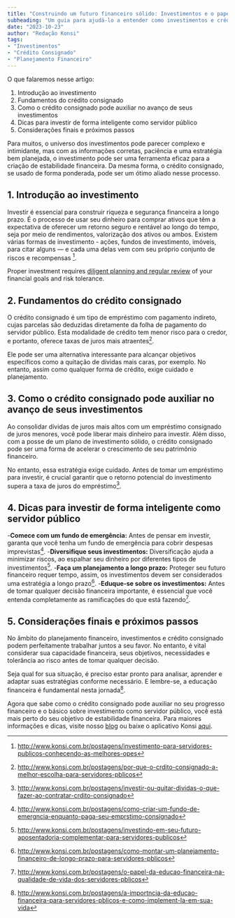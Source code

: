 ```yaml
---
title: "Construindo um futuro financeiro sólido: Investimentos e o papel do crédito consignado"
subheading: "Um guia para ajudá-lo a entender como investimentos e crédito consignado podem trabalhar juntos para criar estabilidade financeira."
date: "2023-10-23"
author: "Redação Konsi"
tags: 
- "Investimentos"
- "Crédito Consignado"
- "Planejamento Financeiro"
---
```


O que falaremos nesse artigo:
1. Introdução ao investimento
2. Fundamentos do crédito consignado
3. Como o crédito consignado pode auxiliar no avanço de seus investimentos
4. Dicas para investir de forma inteligente como servidor público
5. Considerações finais e próximos passos

Para muitos, o universo dos investimentos pode parecer complexo e intimidante, mas com as informações corretas, paciência e uma estratégia bem planejada, o investimento pode ser uma ferramenta eficaz para a criação de estabilidade financeira. Da mesma forma, o crédito consignado, se usado de forma ponderada, pode ser um ótimo aliado nesse processo.

## 1. Introdução ao investimento

Investir é essencial para construir riqueza e segurança financeira a longo prazo. É o processo de usar seu dinheiro para comprar ativos que têm a expectativa de oferecer um retorno seguro e rentável ao longo do tempo, seja por meio de rendimentos, valorização dos ativos ou ambos. Existem várias formas de investimento - ações, fundos de investimento, imóveis, para citar alguns — e cada uma delas vem com seu próprio conjunto de riscos e recompensas [^1^].

Proper investment requires [diligent planning and regular review](http://www.konsi.com.br/postagens/estratgias-para-garantir-um-futuro-financeiro-tranquilo-como-servidor-pblico) of your financial goals and risk tolerance.

[^1^]: http://www.konsi.com.br/postagens/investimento-para-servidores-publicos-conhecendo-as-melhores-opes

## 2. Fundamentos do crédito consignado

O crédito consignado é um tipo de empréstimo com pagamento indireto, cujas parcelas são deduzidas diretamente da folha de pagamento do servidor público. Esta modalidade de crédito tem menor risco para o credor, e portanto, oferece taxas de juros mais atraentes[^2^].

Ele pode ser uma alternativa interessante para alcançar objetivos específicos como a quitação de dívidas mais caras, por exemplo. No entanto, assim como qualquer forma de crédito, exige cuidado e planejamento.

[^2^]: http://www.konsi.com.br/postagens/por-que-o-crdito-consignado-a-melhor-escolha-para-servidores-pblicos

## 3. Como o crédito consignado pode auxiliar no avanço de seus investimentos

Ao consolidar dívidas de juros mais altos com um empréstimo consignado de juros menores, você pode liberar mais dinheiro para investir. Além disso, com a posse de um plano de investimento sólido, o crédito consignado pode ser uma forma de acelerar o crescimento de seu patrimônio financeiro.

No entanto, essa estratégia exige cuidado. Antes de tomar um empréstimo para investir, é crucial garantir que o retorno potencial do investimento supera a taxa de juros do empréstimo[^3^].

[^3^]: http://www.konsi.com.br/postagens/investir-ou-quitar-dividas-o-que-fazer-ao-contratar-crdito-consignado

## 4. Dicas para investir de forma inteligente como servidor público

-**Comece com um fundo de emergência:** Antes de pensar em investir, garanta que você tenha um fundo de emergência para cobrir despesas imprevistas[^4^].
-**Diversifique seus investimentos:** Diversificação ajuda a minimizar riscos, ao espalhar seu dinheiro por diferentes tipos de investimentos[^5^].
-**Faça um planejamento a longo prazo:** Proteger seu futuro financeiro requer tempo, assim, os investimentos devem ser considerados uma estratégia a longo prazo[^6^].
-**Eduque-se sobre os investimentos:** Antes de tomar qualquer decisão financeira importante, é essencial que você entenda completamente as ramificações do que está fazendo[^7^].

[^4^]: http://www.konsi.com.br/postagens/como-criar-um-fundo-de-emergncia-enquanto-paga-seu-emprstimo-consignado
[^5^]: http://www.konsi.com.br/postagens/investindo-em-seu-futuro-aposentadoria-complementar-para-servidores-publicos
[^6^]: http://www.konsi.com.br/postagens/como-montar-um-planejamento-financeiro-de-longo-prazo-para-servidores-pblicos
[^7^]: http://www.konsi.com.br/postagens/o-papel-da-educao-financeira-na-qualidade-de-vida-dos-servidores-pblicos

## 5. Considerações finais e próximos passos

No âmbito do planejamento financeiro, investimentos e crédito consignado podem perfeitamente trabalhar juntos a seu favor. No entanto, é vital considerar sua capacidade financeira, seus objetivos, necessidades e tolerância ao risco antes de tomar qualquer decisão.

Seja qual for sua situação, é preciso estar pronto para analisar, aprender e adaptar suas estratégias conforme necessário. E lembre-se, a educação financeira é fundamental nesta jornada[^8^].

Agora que sabe como o crédito consignado pode auxiliar no seu progresso financeiro e o básico sobre investimento como servidor público, você está mais perto do seu objetivo de estabilidade financeira. Para maiores informações e dicas, visite nosso [blog](http://www.konsi.com.br/postagens) ou baixe o aplicativo Konsi [aqui](http://www.konsi.com.br/download).

[^8^]: http://www.konsi.com.br/postagens/a-importncia-da-educao-financeira-para-servidores-pblicos-e-como-implement-la-em-sua-vida